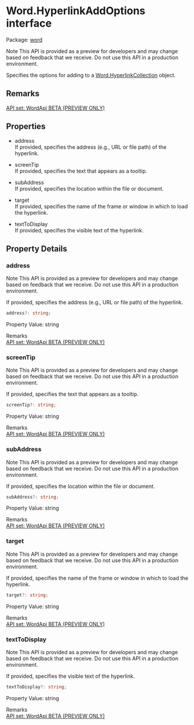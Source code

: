 # Word.HyperlinkAddOptions interface

Package: [word](/en-us/javascript/api/word)

Note
This API is provided as a preview for developers and may change based on feedback that we receive. Do not use this API in a production environment.

Specifies the options for adding to a [Word.HyperlinkCollection](/en-us/javascript/api/word/word.hyperlinkcollection) object.

## Remarks

[ API set: WordApi BETA (PREVIEW ONLY) ](/en-us/javascript/api/requirement-sets/word/word-api-requirement-sets)

## Properties

- address  
  If provided, specifies the address (e.g., URL or file path) of the hyperlink.

- screenTip  
  If provided, specifies the text that appears as a tooltip.

- subAddress  
  If provided, specifies the location within the file or document.

- target  
  If provided, specifies the name of the frame or window in which to load the hyperlink.

- textToDisplay  
  If provided, specifies the visible text of the hyperlink.

## Property Details

### address

Note
This API is provided as a preview for developers and may change based on feedback that we receive. Do not use this API in a production environment.

If provided, specifies the address (e.g., URL or file path) of the hyperlink.

```typescript
address?: string;
```

Property Value: string

Remarks  
[ API set: WordApi BETA (PREVIEW ONLY) ](/en-us/javascript/api/requirement-sets/word/word-api-requirement-sets)

### screenTip

Note
This API is provided as a preview for developers and may change based on feedback that we receive. Do not use this API in a production environment.

If provided, specifies the text that appears as a tooltip.

```typescript
screenTip?: string;
```

Property Value: string

Remarks  
[ API set: WordApi BETA (PREVIEW ONLY) ](/en-us/javascript/api/requirement-sets/word/word-api-requirement-sets)

### subAddress

Note
This API is provided as a preview for developers and may change based on feedback that we receive. Do not use this API in a production environment.

If provided, specifies the location within the file or document.

```typescript
subAddress?: string;
```

Property Value: string

Remarks  
[ API set: WordApi BETA (PREVIEW ONLY) ](/en-us/javascript/api/requirement-sets/word/word-api-requirement-sets)

### target

Note
This API is provided as a preview for developers and may change based on feedback that we receive. Do not use this API in a production environment.

If provided, specifies the name of the frame or window in which to load the hyperlink.

```typescript
target?: string;
```

Property Value: string

Remarks  
[ API set: WordApi BETA (PREVIEW ONLY) ](/en-us/javascript/api/requirement-sets/word/word-api-requirement-sets)

### textToDisplay

Note
This API is provided as a preview for developers and may change based on feedback that we receive. Do not use this API in a production environment.

If provided, specifies the visible text of the hyperlink.

```typescript
textToDisplay?: string;
```

Property Value: string

Remarks  
[ API set: WordApi BETA (PREVIEW ONLY) ](/en-us/javascript/api/requirement-sets/word/word-api-requirement-sets)